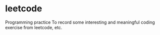 # leetcode
Programming practice
To record some interesting and meaningful coding exercise from leetcode, etc.
